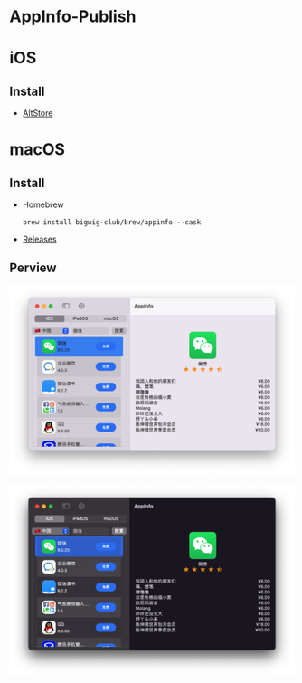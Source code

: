 # AppInfo-Publish
# iOS

## Install

* [AltStore](https://altstore.io/)

# macOS

## Install

- Homebrew

  ```
  brew install bigwig-club/brew/appinfo --cask
  ```
  
- [Releases](https://github.com/uclort/AppInfo-Publish/releases)



## Perview

![Preview](./Preview/preview_light.png)

![Preview](./Preview/preview_dark.png)
